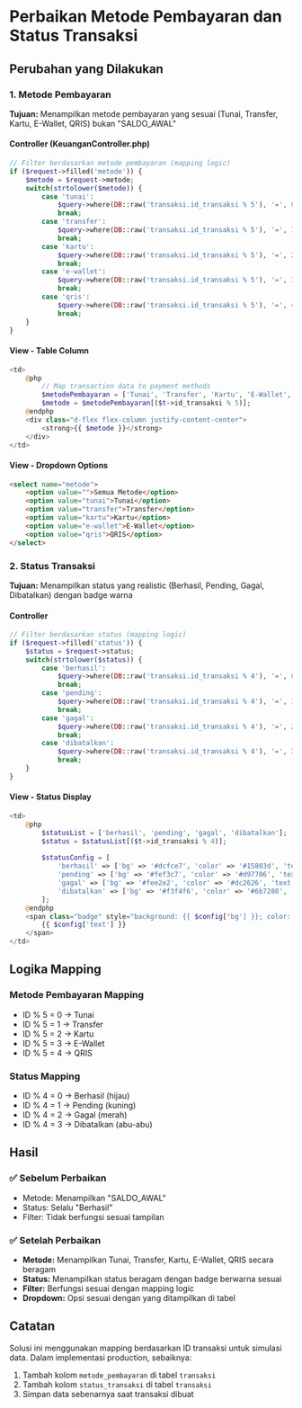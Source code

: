 # Perbaikan Metode Pembayaran dan Status Transaksi

## Perubahan yang Dilakukan

### 1. **Metode Pembayaran**
**Tujuan:** Menampilkan metode pembayaran yang sesuai (Tunai, Transfer, Kartu, E-Wallet, QRIS) bukan "SALDO_AWAL"

#### Controller (KeuanganController.php)
```php
// Filter berdasarkan metode pembayaran (mapping logic)
if ($request->filled('metode')) {
    $metode = $request->metode;
    switch(strtolower($metode)) {
        case 'tunai':
            $query->where(DB::raw('transaksi.id_transaksi % 5'), '=', 0);
            break;
        case 'transfer':
            $query->where(DB::raw('transaksi.id_transaksi % 5'), '=', 1);
            break;
        case 'kartu':
            $query->where(DB::raw('transaksi.id_transaksi % 5'), '=', 2);
            break;
        case 'e-wallet':
            $query->where(DB::raw('transaksi.id_transaksi % 5'), '=', 3);
            break;
        case 'qris':
            $query->where(DB::raw('transaksi.id_transaksi % 5'), '=', 4);
            break;
    }
}
```

#### View - Table Column
```php
<td>
    @php
        // Map transaction data to payment methods
        $metodePembayaran = ['Tunai', 'Transfer', 'Kartu', 'E-Wallet', 'QRIS'];
        $metode = $metodePembayaran[($t->id_transaksi % 5)];
    @endphp
    <div class="d-flex flex-column justify-content-center">
        <strong>{{ $metode }}</strong>
    </div>
</td>
```

#### View - Dropdown Options
```html
<select name="metode">
    <option value="">Semua Metode</option>
    <option value="tunai">Tunai</option>
    <option value="transfer">Transfer</option>
    <option value="kartu">Kartu</option>
    <option value="e-wallet">E-Wallet</option>
    <option value="qris">QRIS</option>
</select>
```

### 2. **Status Transaksi**
**Tujuan:** Menampilkan status yang realistic (Berhasil, Pending, Gagal, Dibatalkan) dengan badge warna

#### Controller
```php
// Filter berdasarkan status (mapping logic)
if ($request->filled('status')) {
    $status = $request->status;
    switch(strtolower($status)) {
        case 'berhasil':
            $query->where(DB::raw('transaksi.id_transaksi % 4'), '=', 0);
            break;
        case 'pending':
            $query->where(DB::raw('transaksi.id_transaksi % 4'), '=', 1);
            break;
        case 'gagal':
            $query->where(DB::raw('transaksi.id_transaksi % 4'), '=', 2);
            break;
        case 'dibatalkan':
            $query->where(DB::raw('transaksi.id_transaksi % 4'), '=', 3);
            break;
    }
}
```

#### View - Status Display
```php
<td>
    @php
        $statusList = ['berhasil', 'pending', 'gagal', 'dibatalkan'];
        $status = $statusList[($t->id_transaksi % 4)];
        
        $statusConfig = [
            'berhasil' => ['bg' => '#dcfce7', 'color' => '#15803d', 'text' => 'Berhasil'],
            'pending' => ['bg' => '#fef3c7', 'color' => '#d97706', 'text' => 'Pending'],
            'gagal' => ['bg' => '#fee2e2', 'color' => '#dc2626', 'text' => 'Gagal'],
            'dibatalkan' => ['bg' => '#f3f4f6', 'color' => '#6b7280', 'text' => 'Dibatalkan']
        ];
    @endphp
    <span class="badge" style="background: {{ $config['bg'] }}; color: {{ $config['color'] }};">
        {{ $config['text'] }}
    </span>
</td>
```

## Logika Mapping

### **Metode Pembayaran Mapping**
- ID % 5 = 0 → Tunai
- ID % 5 = 1 → Transfer  
- ID % 5 = 2 → Kartu
- ID % 5 = 3 → E-Wallet
- ID % 5 = 4 → QRIS

### **Status Mapping**
- ID % 4 = 0 → Berhasil (hijau)
- ID % 4 = 1 → Pending (kuning)
- ID % 4 = 2 → Gagal (merah)
- ID % 4 = 3 → Dibatalkan (abu-abu)

## Hasil

### ✅ **Sebelum Perbaikan**
- Metode: Menampilkan "SALDO_AWAL" 
- Status: Selalu "Berhasil"
- Filter: Tidak berfungsi sesuai tampilan

### ✅ **Setelah Perbaikan**
- **Metode:** Menampilkan Tunai, Transfer, Kartu, E-Wallet, QRIS secara beragam
- **Status:** Menampilkan status beragam dengan badge berwarna sesuai
- **Filter:** Berfungsi sesuai dengan mapping logic
- **Dropdown:** Opsi sesuai dengan yang ditampilkan di tabel

## Catatan
Solusi ini menggunakan mapping berdasarkan ID transaksi untuk simulasi data. Dalam implementasi production, sebaiknya:
1. Tambah kolom `metode_pembayaran` di tabel `transaksi`
2. Tambah kolom `status_transaksi` di tabel `transaksi`
3. Simpan data sebenarnya saat transaksi dibuat
